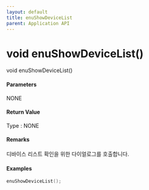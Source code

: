 ```yaml
---
layout: default
title: enuShowDeviceList
parent: Application API
---
```

# void enuShowDeviceList\(\)

void enuShowDeviceList\(\)

#### Parameters

NONE

#### Return Value

Type : NONE

#### Remarks

디바이스 리스트 확인을 위한 다이얼로그를 호출합니다.

#### Examples

```cpp
enuShowDeviceList();
```



